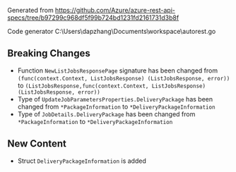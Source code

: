 
Generated from https://github.com/Azure/azure-rest-api-specs/tree/b97299c968df5f99b724bd1231fd2161731d3b8f

Code generator C:\Users\dapzhang\Documents\workspace\autorest.go

## Breaking Changes

- Function `NewListJobsResponsePage` signature has been changed from `(func(context.Context, ListJobsResponse) (ListJobsResponse, error))` to `(ListJobsResponse,func(context.Context, ListJobsResponse) (ListJobsResponse, error))`
- Type of `UpdateJobParametersProperties.DeliveryPackage` has been changed from `*PackageInformation` to `*DeliveryPackageInformation`
- Type of `JobDetails.DeliveryPackage` has been changed from `*PackageInformation` to `*DeliveryPackageInformation`

## New Content

- Struct `DeliveryPackageInformation` is added

